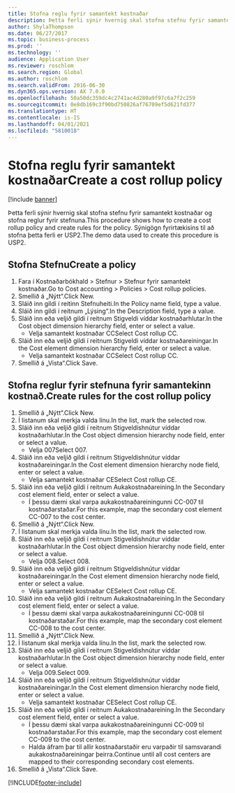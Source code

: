 ```yaml
---
title: Stofna reglu fyrir samantekt kostnaðar
description: Þetta ferli sýnir hvernig skal stofna stefnu fyrir samantekt kostnaðar og stofna reglur fyrir stefnuna.
author: ShylaThompson
ms.date: 06/27/2017
ms.topic: business-process
ms.prod: ''
ms.technology: ''
audience: Application User
ms.reviewer: roschlom
ms.search.region: Global
ms.author: roschlom
ms.search.validFrom: 2016-06-30
ms.dyn365.ops.version: AX 7.0.0
ms.openlocfilehash: 50a50dc359dc4c2741ac4d280a9f97c6a7f2c259
ms.sourcegitcommit: 0e8db169c3f90bd750826af76709ef5d621fd377
ms.translationtype: HT
ms.contentlocale: is-IS
ms.lasthandoff: 04/01/2021
ms.locfileid: "5810018"
---
```

# <a name="create-a-cost-rollup-policy"></a><span data-ttu-id="46515-103">Stofna reglu fyrir samantekt kostnaðar</span><span class="sxs-lookup"><span data-stu-id="46515-103">Create a cost rollup policy</span></span>

[!include [banner](../../includes/banner.md)]

<span data-ttu-id="46515-104">Þetta ferli sýnir hvernig skal stofna stefnu fyrir samantekt kostnaðar og stofna reglur fyrir stefnuna.</span><span class="sxs-lookup"><span data-stu-id="46515-104">This procedure shows how to create a cost rollup policy and create rules for the policy.</span></span> <span data-ttu-id="46515-105">Sýnigögn fyrirtækisins til að stofna þetta ferli er USP2.</span><span class="sxs-lookup"><span data-stu-id="46515-105">The demo data used to create this procedure is USP2.</span></span>


## <a name="create-a-policy"></a><span data-ttu-id="46515-106">Stofna Stefnu</span><span class="sxs-lookup"><span data-stu-id="46515-106">Create a policy</span></span>
1. <span data-ttu-id="46515-107">Fara í Kostnaðarbókhald > Stefnur > Stefnur fyrir samantekt kostnaðar.</span><span class="sxs-lookup"><span data-stu-id="46515-107">Go to Cost accounting > Policies > Cost rollup policies.</span></span>
2. <span data-ttu-id="46515-108">Smellið á „Nýtt“.</span><span class="sxs-lookup"><span data-stu-id="46515-108">Click New.</span></span>
3. <span data-ttu-id="46515-109">Sláið inn gildi í reitinn Stefnuheiti.</span><span class="sxs-lookup"><span data-stu-id="46515-109">In the Policy name field, type a value.</span></span>
4. <span data-ttu-id="46515-110">Sláið inn gildi í reitnum „Lýsing“.</span><span class="sxs-lookup"><span data-stu-id="46515-110">In the Description field, type a value.</span></span>
5. <span data-ttu-id="46515-111">Sláið inn eða veljið gildi í reitnum Stigveldi víddar kostnaðarhlutar.</span><span class="sxs-lookup"><span data-stu-id="46515-111">In the Cost object dimension hierarchy field, enter or select a value.</span></span>
    * <span data-ttu-id="46515-112">Velja samantekt kostnaðar CC</span><span class="sxs-lookup"><span data-stu-id="46515-112">Select Cost rollup CC.</span></span>  
6. <span data-ttu-id="46515-113">Sláið inn eða veljið gildi í reitnum Stigveldi víddar kostnaðareiningar.</span><span class="sxs-lookup"><span data-stu-id="46515-113">In the Cost element dimension hierarchy field, enter or select a value.</span></span>
    * <span data-ttu-id="46515-114">Velja samantekt kostnaðar CC</span><span class="sxs-lookup"><span data-stu-id="46515-114">Select Cost rollup CC.</span></span>  
7. <span data-ttu-id="46515-115">Smellið á „Vista“.</span><span class="sxs-lookup"><span data-stu-id="46515-115">Click Save.</span></span>

## <a name="create-rules-for-the-cost-rollup-policy"></a><span data-ttu-id="46515-116">Stofna reglur fyrir stefnuna fyrir samantekinn kostnað.</span><span class="sxs-lookup"><span data-stu-id="46515-116">Create rules for the cost rollup policy</span></span>
1. <span data-ttu-id="46515-117">Smellið á „Nýtt“.</span><span class="sxs-lookup"><span data-stu-id="46515-117">Click New.</span></span>
2. <span data-ttu-id="46515-118">Í listanum skal merkja valda línu.</span><span class="sxs-lookup"><span data-stu-id="46515-118">In the list, mark the selected row.</span></span>
3. <span data-ttu-id="46515-119">Sláið inn eða veljið gildi í reitnum Stigveldishnútur víddar kostnaðarhlutar.</span><span class="sxs-lookup"><span data-stu-id="46515-119">In the Cost object dimension hierarchy node field, enter or select a value.</span></span>
    * <span data-ttu-id="46515-120">Velja 007</span><span class="sxs-lookup"><span data-stu-id="46515-120">Select 007.</span></span>  
4. <span data-ttu-id="46515-121">Sláið inn eða veljið gildi í reitnum Stigveldishnútur víddar kostnaðareiningar.</span><span class="sxs-lookup"><span data-stu-id="46515-121">In the Cost element dimension hierarchy node field, enter or select a value.</span></span>
    * <span data-ttu-id="46515-122">Velja samantekt kostnaðar CE</span><span class="sxs-lookup"><span data-stu-id="46515-122">Select Cost rollup CE.</span></span>  
5. <span data-ttu-id="46515-123">Sláið inn eða veljið gildi í reitnum Aukakostnaðareining.</span><span class="sxs-lookup"><span data-stu-id="46515-123">In the Secondary cost element field, enter or select a value.</span></span>
    * <span data-ttu-id="46515-124">Í þessu dæmi skal varpa aukakostnaðareiningunni CC-007 til kostnaðarstaðar.</span><span class="sxs-lookup"><span data-stu-id="46515-124">For this example, map the secondary cost element CC-007 to the cost center.</span></span>  
6. <span data-ttu-id="46515-125">Smellið á „Nýtt“.</span><span class="sxs-lookup"><span data-stu-id="46515-125">Click New.</span></span>
7. <span data-ttu-id="46515-126">Í listanum skal merkja valda línu.</span><span class="sxs-lookup"><span data-stu-id="46515-126">In the list, mark the selected row.</span></span>
8. <span data-ttu-id="46515-127">Sláið inn eða veljið gildi í reitnum Stigveldishnútur víddar kostnaðarhlutar.</span><span class="sxs-lookup"><span data-stu-id="46515-127">In the Cost object dimension hierarchy node field, enter or select a value.</span></span>
    * <span data-ttu-id="46515-128">Velja 008.</span><span class="sxs-lookup"><span data-stu-id="46515-128">Select 008.</span></span>  
9. <span data-ttu-id="46515-129">Sláið inn eða veljið gildi í reitnum Stigveldishnútur víddar kostnaðareiningar.</span><span class="sxs-lookup"><span data-stu-id="46515-129">In the Cost element dimension hierarchy node field, enter or select a value.</span></span>
    * <span data-ttu-id="46515-130">Velja samantekt kostnaðar CE</span><span class="sxs-lookup"><span data-stu-id="46515-130">Select Cost rollup CE.</span></span>  
10. <span data-ttu-id="46515-131">Sláið inn eða veljið gildi í reitnum Aukakostnaðareining.</span><span class="sxs-lookup"><span data-stu-id="46515-131">In the Secondary cost element field, enter or select a value.</span></span>
    * <span data-ttu-id="46515-132">Í þessu dæmi skal varpa aukakostnaðareiningunni CC-008 til kostnaðarstaðar.</span><span class="sxs-lookup"><span data-stu-id="46515-132">For this example, map the secondary cost element CC-008 to the cost center.</span></span>  
11. <span data-ttu-id="46515-133">Smellið á „Nýtt“.</span><span class="sxs-lookup"><span data-stu-id="46515-133">Click New.</span></span>
12. <span data-ttu-id="46515-134">Í listanum skal merkja valda línu.</span><span class="sxs-lookup"><span data-stu-id="46515-134">In the list, mark the selected row.</span></span>
13. <span data-ttu-id="46515-135">Sláið inn eða veljið gildi í reitnum Stigveldishnútur víddar kostnaðarhlutar.</span><span class="sxs-lookup"><span data-stu-id="46515-135">In the Cost object dimension hierarchy node field, enter or select a value.</span></span>
    * <span data-ttu-id="46515-136">Velja 009.</span><span class="sxs-lookup"><span data-stu-id="46515-136">Select 009.</span></span>  
14. <span data-ttu-id="46515-137">Sláið inn eða veljið gildi í reitnum Stigveldishnútur víddar kostnaðareiningar.</span><span class="sxs-lookup"><span data-stu-id="46515-137">In the Cost element dimension hierarchy node field, enter or select a value.</span></span>
    * <span data-ttu-id="46515-138">Velja samantekt kostnaðar CE</span><span class="sxs-lookup"><span data-stu-id="46515-138">Select Cost rollup CE.</span></span>  
15. <span data-ttu-id="46515-139">Sláið inn eða veljið gildi í reitnum Aukakostnaðareining.</span><span class="sxs-lookup"><span data-stu-id="46515-139">In the Secondary cost element field, enter or select a value.</span></span>
    * <span data-ttu-id="46515-140">Í þessu dæmi skal varpa aukakostnaðareiningunni CC-009 til kostnaðarstaðar.</span><span class="sxs-lookup"><span data-stu-id="46515-140">For this example, map the secondary cost element CC-009 to the cost center.</span></span>  
    * <span data-ttu-id="46515-141">Halda áfram þar til allir kostnaðarstaðir eru varpaðir til samsvarandi aukakostnaðareiningar þeirra.</span><span class="sxs-lookup"><span data-stu-id="46515-141">Continue until all cost centers are mapped to their corresponding secondary cost elements.</span></span>  
16. <span data-ttu-id="46515-142">Smellið á „Vista“.</span><span class="sxs-lookup"><span data-stu-id="46515-142">Click Save.</span></span>



[!INCLUDE[footer-include](../../../includes/footer-banner.md)]